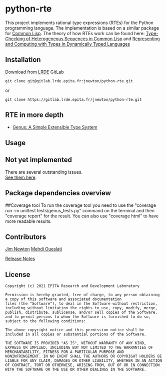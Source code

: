 <!--
 Copyright (c) 2021 EPITA Research and Development Laboratory

 Permission is hereby granted, free of charge, to any person obtaining
 a copy of this software and associated documentation
 files (the "Software"), to deal in the Software without restriction,
 including without limitation the rights to use, copy, modify, merge,
 publish, distribute, sublicense, and/or sell copies of the Software,
 and to permit persons to whom the Software is furnished to do so,
 subject to the following conditions:

 The above copyright notice and this permission notice shall be
 included in all copies or substantial portions of the Software.

 THE SOFTWARE IS PROVIDED "AS IS", WITHOUT WARRANTY OF ANY KIND,
 EXPRESS OR IMPLIED, INCLUDING BUT NOT LIMITED TO THE WARRANTIES OF
 MERCHANTABILITY, FITNESS FOR A PARTICULAR PURPOSE AND
 NONINFRINGEMENT. IN NO EVENT SHALL THE AUTHORS OR COPYRIGHT HOLDERS BE
 LIABLE FOR ANY CLAIM, DAMAGES OR OTHER LIABILITY, WHETHER IN AN ACTION
 OF CONTRACT, TORT OR OTHERWISE, ARISING FROM, OUT OF OR IN CONNECTION
 WITH THE SOFTWARE OR THE USE OR OTHER DEALINGS IN THE SOFTWARE.
-->

# python-rte

This project implements rational type expressions (RTEs) for the 
Python programming language.
The implementation is based on a similar package for 
[Common Lisp](https://lisp-lang.org).
The theory of how RTEs work can be found here: 
[Type-Checking of Heterogeneous Sequences in Common Lisp](https://www.lrde.epita.fr/wiki/Publications/newton.16.els) and [Representing and Computing with Types in Dynamically Typed Languages](https://www.lrde.epita.fr/wiki/Publications/newton.18.phd)

## Installation

Download from [LRDE](https://www.lrde.epita.fr/wiki/Home) GitLab 

```
git clone git@gitlab.lrde.epita.fr:jnewton/python-rte.git
```
 or
```
git clone https://gitlab.lrde.epita.fr/jnewton/python-rte.git
```

## RTE in more depth

* [Genus: A Simple Extensible Type System](doc/genus.md)


## Usage


## Not yet implemented

There are several outstanding issues.  
[See them here](https://gitlab.lrde.epita.fr/jnewton/python-rte/-/issues).

## Package dependencies overview

##Coverage tool
To run the coverage tool you need to use the "coverage run -m unittest tests\genus_tests.py" 
command on the terminal and then "coverage report" for the result. You can
also use "coverage html" to have more readable results.

## Contributors

[Jim Newton](https://www.lrde.epita.fr/wiki/User:Jnewton)
[Mehdi Oueslati](https://www.linkedin.com/in/mehdi-oueslati/)

[Release Notes](doc/release-notes.md)

## License
```
Copyright (c) 2021 EPITA Research and Development Laboratory

Permission is hereby granted, free of charge, to any person obtaining
a copy of this software and associated documentation
files (the "Software"), to deal in the Software without restriction,
including without limitation the rights to use, copy, modify, merge,
publish, distribute, sublicense, and/or sell copies of the Software,
and to permit persons to whom the Software is furnished to do so,
subject to the following conditions:

The above copyright notice and this permission notice shall be
included in all copies or substantial portions of the Software.

THE SOFTWARE IS PROVIDED "AS IS", WITHOUT WARRANTY OF ANY KIND,
EXPRESS OR IMPLIED, INCLUDING BUT NOT LIMITED TO THE WARRANTIES OF
MERCHANTABILITY, FITNESS FOR A PARTICULAR PURPOSE AND
NONINFRINGEMENT. IN NO EVENT SHALL THE AUTHORS OR COPYRIGHT HOLDERS BE
LIABLE FOR ANY CLAIM, DAMAGES OR OTHER LIABILITY, WHETHER IN AN ACTION
OF CONTRACT, TORT OR OTHERWISE, ARISING FROM, OUT OF OR IN CONNECTION
WITH THE SOFTWARE OR THE USE OR OTHER DEALINGS IN THE SOFTWARE.
```

<!--  LocalWords:  
 -->
<!--  LocalWords:  
 -->
